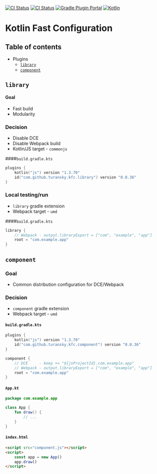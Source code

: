 [![CI Status](https://github.com/turansky/kfc-plugins/workflows/CI/badge.svg)](https://github.com/turansky/kfc-plugins/actions)
[![CI Status](https://github.com/turansky/kfc-plugins/workflows/gradle%20plugin/badge.svg)](https://github.com/turansky/kfc-plugins/actions)
[![Gradle Plugin Portal](https://img.shields.io/maven-metadata/v/https/plugins.gradle.org/m2/com/github/turansky/kfc/root/com.github.turansky.kfc.root.gradle.plugin/maven-metadata.xml.svg?label=plugin&logo=gradle)](https://plugins.gradle.org/plugin/com.github.turansky.kfc.root)
[![Kotlin](https://img.shields.io/badge/kotlin-1.3.61-blue.svg?logo=kotlin)](http://kotlinlang.org)

# Kotlin Fast Configuration

## Table of contents
* Plugins
  * [`library`](#library)
  * [`component`](#component)

## `library`

#### Goal
* Fast build
* Modularity

### Decision
* Disable DCE
* Disable Webpack build
* Kotlin/JS target - `commonjs` 

####`build.gradle.kts`
```Kotlin
plugins {
    kotlin("js") version "1.3.70" 
    id("com.github.turansky.kfc.library") version "0.0.36"
}
```

### Local testing/run
* `library` gradle extension
* Webpack target - `umd`

####`build.gradle.kts`
```Kotlin
library {
    // Webpack - output.libraryExport = ["com", "example", "app"]
    root = "com.example.app"
}
```

## `component`

### Goal
* Common distribution configuration for DCE/Webpack

### Decision
* `component` gradle extension
* Webpack target - `umd` 

#### `build.gradle.kts`
```Kotlin
plugins {
    kotlin("js") version "1.3.70" 
    id("com.github.turansky.kfc.component") version "0.0.36"
}

component {
    // DCE     - keep += "${jsProjectId}.com.example.app"
    // Webpack - output.libraryExport = ["com", "example", "app"]
    root = "com.example.app"
}
```

#### `App.kt`
```Kotlin
package com.example.app

class App {
    fun draw() { 
        // ...
    }
}
```

#### `index.html`
```HTML
<script src="component.js"></script>
<script>
    const app = new App()
    app.draw()
</script>
```
